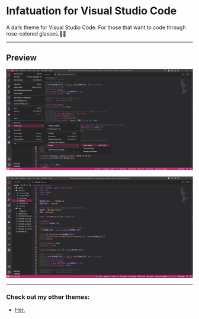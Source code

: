 # Infatuation for Visual Studio Code

A dark theme for Visual Studio Code.
For those that want to code through rose-colored glasses.💖💐

<hr>

## Preview
![Preview1](./Screenshot%202023-05-26%20221021.png)

![Preview2](./Screenshot%202023-05-26%20220724.png)
<hr>

### Check out my other themes:
- [Her.](https://marketplace.visualstudio.com/items?itemName=PixelsInTheSky.Her)